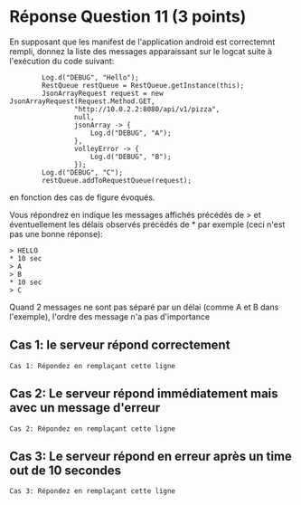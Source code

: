# Réponse Question 11 (3 points)

En supposant que les manifest de l'application android est correctemnt rempli, donnez la liste des messages apparaissant sur le logcat suite à l'exécution du code suivant:
```
        Log.d("DEBUG", "Hello");
        RestQueue restQueue = RestQueue.getInstance(this);
        JsonArrayRequest request = new JsonArrayRequest(Request.Method.GET,
                "http://10.0.2.2:8080/api/v1/pizza",
                null,
                jsonArray -> {
                    Log.d("DEBUG", "A");
                },
                volleyError -> {
                    Log.d("DEBUG", "B");
                });
        Log.d("DEBUG", "C");
        restQueue.addToRequestQueue(request);
```
en fonction des cas de figure évoqués.

Vous répondrez en indique les messages affichés précédés de > et éventuellement les délais observés précédés de *
par exemple (ceci n'est pas une bonne réponse):
```
> HELLO
* 10 sec
> A
> B
* 10 sec
> C
```

Quand 2 messages ne sont pas séparé par un délai (comme A et B dans l'exemple), l'ordre des message n'a pas d'importance

## Cas 1: le serveur répond correctement

```
Cas 1: Répondez en remplaçant cette ligne
```

## Cas 2: Le serveur répond immédiatement mais avec un message d'erreur

```
Cas 2: Répondez en remplaçant cette ligne
```

## Cas 3: Le serveur répond en erreur après un time out de 10 secondes

```
Cas 3: Répondez en remplaçant cette ligne
```

